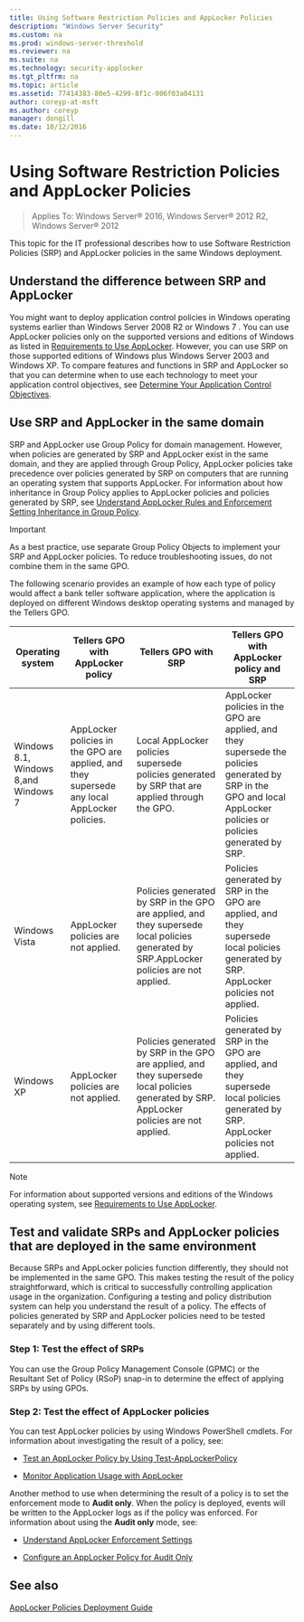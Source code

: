 ```yaml
---
title: Using Software Restriction Policies and AppLocker Policies
description: "Windows Server Security"
ms.custom: na
ms.prod: windows-server-threshold
ms.reviewer: na
ms.suite: na
ms.technology: security-applocker
ms.tgt_pltfrm: na
ms.topic: article
ms.assetid: 77414383-80e5-4299-8f1c-006f03a04131
author: coreyp-at-msft
ms.author: coreyp
manager: dongill
ms.date: 10/12/2016
---
```

# Using Software Restriction Policies and AppLocker Policies

>Applies To: Windows Server&reg; 2016, Windows Server&reg; 2012 R2, Windows Server&reg; 2012

This topic for the IT professional describes how to use Software Restriction Policies (SRP) and AppLocker policies in the same Windows deployment.

## Understand the difference between SRP and AppLocker
You might want to deploy application control policies in Windows operating systems earlier than  Windows Server 2008 R2  or  Windows 7 . You can use AppLocker policies only on the supported versions and editions of Windows as listed in [Requirements to Use AppLocker](../get-started/Requirements-to-Use-AppLocker.md). However, you can use SRP on those supported editions of Windows plus Windows Server 2003 and Windows XP. To compare features and functions in SRP and AppLocker so that you can determine when to use each technology to meet your application control objectives, see [Determine Your Application Control Objectives](../design/Determine-Your-Application-Control-Objectives.md).

## Use SRP and AppLocker in the same domain
SRP and AppLocker use Group Policy for domain management. However, when policies are generated by SRP and AppLocker exist in the same domain, and they are applied through Group Policy, AppLocker policies take precedence over policies generated by SRP on computers that are running an operating system that supports AppLocker. For information about how inheritance in Group Policy applies to AppLocker policies and policies generated by SRP, see [Understand AppLocker Rules and Enforcement Setting Inheritance in Group Policy](../design/Understand-AppLocker-Rules-and-Enforcement-Setting-Inheritance-in-Group-Policy.md).

> [!IMPORTANT]
> As a best practice, use separate Group Policy Objects to implement your SRP and AppLocker policies. To reduce troubleshooting issues, do not combine them in the same GPO.

The following scenario provides an example of how each type of policy would affect a bank teller software application, where the application is deployed on different Windows desktop operating systems and managed by the Tellers GPO.

|Operating system|Tellers GPO with AppLocker policy|Tellers GPO with SRP|Tellers GPO with AppLocker policy and SRP|
|--------------------|-------------------------------------|------------------------|---------------------------------------------|
|Windows 8.1, Windows 8,and  Windows 7 |AppLocker policies in the GPO are applied, and they supersede any local AppLocker policies.|Local AppLocker policies supersede policies generated by SRP that are applied through the GPO.|AppLocker policies in the GPO are applied, and they supersede the policies generated by SRP in the GPO and local AppLocker policies or policies generated by SRP.|
|Windows Vista|AppLocker policies are not applied.|Policies generated by SRP in the GPO are applied, and they supersede local policies generated by SRP.AppLocker policies are not applied.|Policies generated by SRP in the GPO are applied, and they supersede local policies generated by SRP. AppLocker policies not applied.|
|Windows XP|AppLocker policies are not applied.|Policies generated by SRP in the GPO are applied, and they supersede local policies generated by SRP. AppLocker policies are not applied.|Policies generated by SRP in the GPO are applied, and they supersede local policies generated by SRP. AppLocker policies not applied.|

> [!NOTE]
> For information about supported versions and editions of the Windows operating system, see [Requirements to Use AppLocker](../get-started/Requirements-to-Use-AppLocker.md).

## Test and validate SRPs and AppLocker policies that are deployed in the same environment
Because SRPs and AppLocker policies function differently, they should not be implemented in the same GPO. This makes testing the result of the policy straightforward, which is critical to successfully controlling application usage in the organization. Configuring a testing and policy distribution system can help you understand the result of a policy. The effects of policies generated by SRP and AppLocker policies need to be tested separately and by using different tools.

### Step 1: Test the effect of SRPs
You can use the Group Policy Management Console (GPMC) or the Resultant Set of Policy (RSoP) snap-in to determine the effect of applying SRPs by using GPOs.

### Step 2: Test the effect of AppLocker policies
You can test AppLocker policies by using Windows PowerShell cmdlets. For information about investigating the result of a policy, see:

-   [Test an AppLocker Policy by Using Test-AppLockerPolicy](../manage/policies/Test-an-AppLocker-Policy-by-Using-Test-AppLockerPolicy.md)

-   [Monitor Application Usage with AppLocker](../manage/Monitor-Application-Usage-with-AppLocker.md)

Another method to use when determining the result of a policy is to set the enforcement mode to **Audit only**. When the policy is deployed, events will be written to the AppLocker logs as if the policy was enforced. For information about using the **Audit only** mode, see:

-   [Understand AppLocker Enforcement Settings](../design/Understand-AppLocker-Enforcement-Settings.md)

-   [Configure an AppLocker Policy for Audit Only](../manage/policies/Configure-an-AppLocker-Policy-for-Audit-Only.md)

## See also
[AppLocker Policies Deployment Guide](AppLocker-Policies-Deployment-Guide.md)


